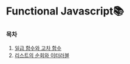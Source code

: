 <h1>Functional Javascript📚</h1>

<h3>목차</h3>
<ol>
    <li><a href="https://github.com/EungyuCho/functional-js/blob/master/docs/1.md">일급 함수와 고차 함수</a></li>
    <li><a href="https://github.com/EungyuCho/functional-js/blob/master/docs/2.md">리스트의 순회와 이터러블</a></li>
</ol>